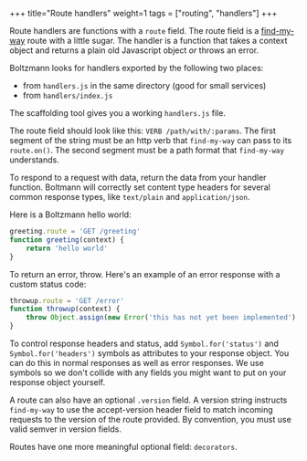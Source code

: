 +++
title="Route handlers"
weight=1
tags = ["routing", "handlers"]
+++

Route handlers are functions with a `route` field. The route field is a [find-my-way](https://github.com/delvedor/find-my-way) route with a little sugar. The handler is a function that takes a context object and returns a plain old Javascript object *or* throws an error.

<!-- more -->

Boltzmann looks for handlers exported by the following two places:

- from `handlers.js` in the same directory (good for small services)
- from `handlers/index.js`

The scaffolding tool gives you a working `handlers.js` file.

The route field should look like this: `VERB /path/with/:params`. The first segment of the string must be an http verb that `find-my-way` can pass to its `route.on()`. The second segment must be a path format that `find-my-way` understands.

To respond to a request with data, return the data from your handler function. Boltmann will correctly set content type headers for several common response types, like `text/plain` and `application/json`.

Here is a Boltzmann hello world:

```js
greeting.route = 'GET /greeting'
function greeting(context) {
    return 'hello world'
}
```

To return an error, throw. Here's an example of an error response with a custom status code:

```js
throwup.route = 'GET /error'
function throwup(context) {
    throw Object.assign(new Error('this has not yet been implemented'), {[Symbol.for('status')]: 501)
}
```

To control response headers and status, add `Symbol.for('status')` and `Symbol.for('headers')` symbols as attributes to your response object. You can do this in normal responses as well as error responses. We use symbols so we don't collide with any fields you might want to put on your response object yourself.

A route can also have an optional `.version` field. A version string instructs `find-my-way` to use the accept-version header field to match incoming requests to the version of the route provided. By convention, you must use valid semver in version fields.

Routes have one more meaningful optional field: `decorators`.

